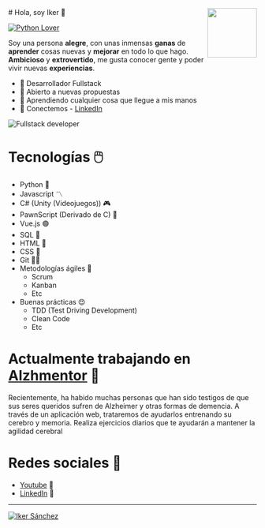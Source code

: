 <img align="right" width="100" height="100" src="https://emoji.gg/assets/emoji/2970-nyancat.gif"> 
# Hola, soy Iker 👋

[![Python Lover](https://readme-typing-svg.herokuapp.com?duration=2000&color=5DF700&width=200&lines=Python+lover)](https://https://github.com/arieshiphop/)

Soy una persona **alegre**, con unas inmensas **ganas** de
**aprender** cosas nuevas y **mejorar** en todo lo que hago.
**Ambicioso** y **extrovertido**, me gusta conocer gente
y poder vivir nuevas **experiencias**.

- 🔵 Desarrollador Fullstack
- 🌹 Abierto a nuevas propuestas
- 🤔 Aprendiendo cualquier cosa que llegue a mis manos
- 📩 Conectemos - [LinkedIn](https://www.linkedin.com/in/iker-sanchez/)


![Fullstack developer](https://static.javatpoint.com/blog/images/how-to-be-a-full-stack-developer.png)



# Tecnologías 🖱️

- Python 🐍 
- Javascript 〽️
- C# (Unity (Videojuegos)) 🎮
- PawnScript (Derivado de C) 👾
- Vue.js 🟢
- SQL 🙉
- HTML 🔘
- CSS 🔶
- Git 🐻‍❄️
- Metodologías ágiles 💬
  - Scrum
  - Kanban
  - Etc
- Buenas prácticas 😍
  - TDD (Test Driving Development)
  - Clean Code
  - Etc



# Actualmente trabajando en [Alzhmentor](https://github.com/arieshiphop/Alzhmentor/) 🧠

Recientemente, ha habido muchas personas que han sido testigos de que sus seres queridos 
sufren de Alzheimer y otras formas de demencia.
A través de un aplicación web, trataremos de ayudarlos entrenando su cerebro y memoria.
Realiza ejercicios diarios que te ayudarán a mantener la agilidad cerebral

# Redes sociales 🖖
- [Youtube](https://www.youtube.com/channel/UCuIeP0lTW_h8-UY_fzT349Q) 🧑
- [LinkedIn](https://www.linkedin.com/in/iker-sanchez/) 🦸

-----------------------------------------------------------------------------------------------------------------------------------------------------------------------
[![Iker Sánchez](https://github-readme-stats.vercel.app/api?username=arieshiphop&count_private=true&include_all_commits=true&show_icons=truecount_private=true&layout=compact&theme=dark&hide_border=true&bg_color=1a1c1f&border_radius=10&custom_title=Estad%C3%ADsticas)](https://github.com/arieshiphop)
